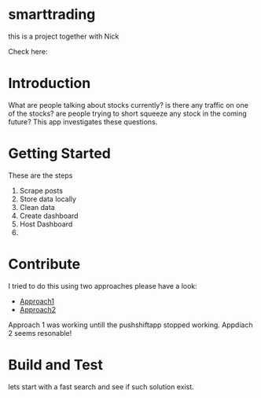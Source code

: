 # smarttrading
this is a project together with Nick

Check here:


# Introduction 
What are people talking about stocks currently? is there any traffic on one of the stocks? are people trying to short squeeze any stock in the coming future? This app investigates these questions.  

# Getting Started
These are the steps
1. Scrape posts
2. Store data locally
3. Clean data
4. Create dashboard
5. Host Dashboard
6. 


# Contribute
I tried to do this using two approaches please have a look: 
- [Approach1](https://www.youtube.com/watch?v=CJAdCLZaISw)
- [Approach2 ](https://github.com/zachhuang610/wsb_scraper)

Approach 1 was working untill the pushshiftapp stopped working. 
Appdiach 2 seems resonable! 

# Build and Test
lets start with a fast search and see if such solution exist.


